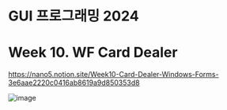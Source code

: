 # GUI 프로그래밍 2024

# Week 10. WF Card Dealer

https://nano5.notion.site/Week10-Card-Dealer-Windows-Forms-3e6aae2220c0416ab8619a9d850353d8

![image](https://github.com/user-attachments/assets/39248bd4-2181-436c-ab7c-3c4151d1f645)
